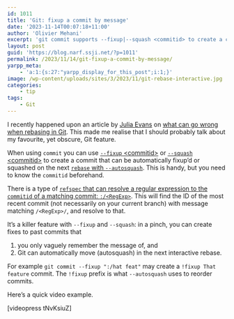 ```yaml
---
id: 1011
title: 'Git: fixup a commit by message'
date: '2023-11-14T00:07:18+11:00'
author: 'Olivier Mehani'
excerpt: 'git commit supports --fixup|--squash <commitid> to create a commit that can be automatically squashed. You can use :/<RegExp> to resolve a regular expression to the id of a matching commit. This will find the ID of the most recent commit with message matching /<RegExp>/ and resolve to that.'
layout: post
guid: 'https://blog.narf.ssji.net/?p=1011'
permalink: /2023/11/14/git-fixup-a-commit-by-message/
yarpp_meta:
    - 'a:1:{s:27:"yarpp_display_for_this_post";i:1;}'
image: /wp-content/uploads/sites/3/2023/11/git-rebase-interactive.jpg
categories:
    - tip
tags:
    - Git
---
```


I recently happened upon an article by [Julia Evans](https://jvns.ca/) on [what can go wrong when rebasing in Git](https://jvns.ca/blog/2023/11/06/rebasing-what-can-go-wrong-/). This made me realise that I should probably talk about my favourite, yet obscure, Git feature.

When using `commit` you can use [`--fixup` &lt;commitid&gt;](https://git-scm.com/docs/git-commit#Documentation/git-commit.txt---fixupamendrewordltcommitgt) or [`--squash` &lt;commitid&gt;](https://git-scm.com/docs/git-commit#Documentation/git-commit.txt---fixupamendrewordltcommitgt) to create a commit that can be automatically fixup’d or squashed on the next [`rebase` with `--autosquash`](https://git-scm.com/docs/git-rebase#Documentation/git-rebase.txt---autosquash). This is handy, but you need to know the `commitid` beforehand.

There is a type of [`refspec` that can resolve a regular expression to the `commitid` of a matching commit: `:/<RegExp>`](https://git-scm.com/docs/git-rev-parse#Documentation/git-rev-parse.txt-emlttextgtemegemfixnastybugem). This will find the ID of the most recent commit (not necessarily on your current branch) with message matching `/<RegExp>/`, and resolve to that.

It’s a killer feature with `--fixup` and `--squash`: in a pinch, you can create fixes to past commits that

1. you only vaguely remember the message of, and
2. Git can automatically move (autosquash) in the next interactive rebase.

For example `git commit --fixup ":/hat feat"` may create a `!fixup That feature` commit. The `!fixup` prefix is what `--autosquash` uses to reorder commits.

Here’s a quick video example.

\[videopress tNvKsiuZ\]